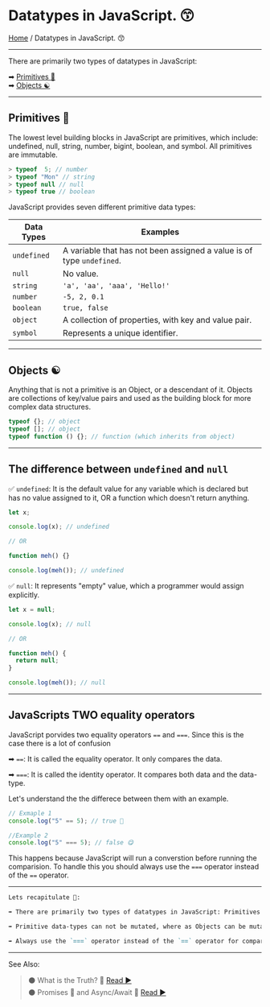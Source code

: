 # Datatypes in JavaScript. 😙

[Home](../README.md) / Datatypes in JavaScript. 😙

---

There are primarily two types of datatypes in JavaScript:

➡ [Primitives 💫](#primitives-)  
➡ [Objects ☯](#objects-)

---

## Primitives 💫

The lowest level building blocks in JavaScript are primitives, which include: undefined, null, string, number, bigint, boolean, and symbol. All primitives are immutable.

```js
> typeof  5; // number
> typeof "Mon" // string
> typeof null // null
> typeof true // boolean
```

JavaScript provides seven different primitive data types:

| Data Types  | Examples                                                              |
| ----------- | --------------------------------------------------------------------- |
| `undefined` | A variable that has not been assigned a value is of type `undefined`. |
| `null`      | No value.                                                             |
| `string`    | `'a', 'aa', 'aaa', 'Hello!'`                                          |
| `number`    | `-5, 2, 0.1`                                                          |
| `boolean`   | `true, false`                                                         |
| `object`    | A collection of properties, with key and value pair.                  |
| `symbol`    | Represents a unique identifier.                                       |

---

## Objects ☯

Anything that is not a primitive is an Object, or a descendant of it. Objects are collections of key/value pairs and used as the building block for more complex data structures.

```js
typeof {}; // object
typeof []; // object
typeof function () {}; // function (which inherits from object)
```

---

## The difference between `undefined` and `null`

✅ `undefined`: It is the default value for any variable which is declared but has no value assigned to it, OR a function which doesn't return anything.

```js
let x;

console.log(x); // undefined

// OR

function meh() {}

console.log(meh()); // undefined
```

✅ `null`: It represents "empty" value, which a programmer would assign explicitly.

```js
let x = null;

console.log(x); // null

// OR

function meh() {
  return null;
}

console.log(meh()); // null
```

---

## JavaScripts TWO equality operators

JavaScript porvides two equality operators `==` and `===`. Since this is the case there is a lot of confusion

➡ `==`: It is called the equality operator. It only compares the data.

➡ `===`: It is called the identity operator. It compares both data and the data-type.

Let's understand the the differece between them with an example.

```js
// Exmaple 1
console.log("5" == 5); // true 🤯

//Example 2
console.log("5" === 5); // false 😋
```

This happens because JavaScript will run a converstion before running the comparision. To handle this you should always use the `===` operator instead of the `==` operator.

---

```md
Lets recapitulate 📝:

➡ There are primarily two types of datatypes in JavaScript: Primitives and Objects.

➡ Primitive data-types can not be mutated, where as Objects can be mutated.

➡ Always use the `===` operator instead of the `==` operator for comparison.
```

---

See Also:

> ⚫ What is the Truth? 🤥 [ Read ▶ ](./what-is-the-truth.md)  
> ⚫ Promises 🤝 and Async/Await 🤯 [ Read ▶ ](./promises.md)

